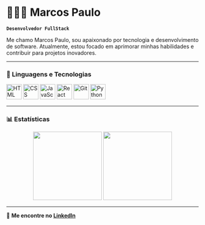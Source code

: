 # 👩🏻‍💻 Marcos Paulo

**`Desenvolvedor FullStack`**

Me chamo Marcos Paulo, sou apaixonado por tecnologia e desenvolvimento de software. Atualmente, estou focado em aprimorar minhas habilidades e contribuir para projetos inovadores.

---

### 🚀 Linguagens e Tecnologias

<p align="left">
  <img alt="HTML" title="HTML" width="40px" src="https://cdn.jsdelivr.net/gh/devicons/devicon@latest/icons/html5/html5-original.svg"/>
  <img alt="CSS" title="CSS" width="40px" src="https://cdn.jsdelivr.net/gh/devicons/devicon@latest/icons/css3/css3-original.svg"/>
  <img alt="JavaScript" title="JavaScript" width="40px" src="https://cdn.jsdelivr.net/gh/devicons/devicon@latest/icons/javascript/javascript-original.svg"/>
  <img alt="React" title="React" width="40px" src="https://cdn.jsdelivr.net/gh/devicons/devicon@latest/icons/react/react-original.svg"/>
  <img alt="Git" title="Git" width="40px" src="https://cdn.jsdelivr.net/gh/devicons/devicon@latest/icons/git/git-original.svg"/>
  <img alt="Python" title="Python" width="40px" src="https://cdn.jsdelivr.net/gh/devicons/devicon@latest/icons/python/python-original.svg"/>
</p>

---

### 📊 Estatísticas

<p align="center">
  <img height="180em" src="https://github-readme-stats.vercel.app/api?username=JuniorFerreiraJ&show_icons=true&theme=tokyonight&include_all_commits=true&locale=pt-br"/>
  <img height="180em" src="https://github-readme-stats.vercel.app/api/top-langs/?username=JuniorFerreiraJ&theme=tokyonight&layout=compact&custom_title=Tecnologias&langs_count=9"/>
</p>

---

🔗 **Me encontre no [LinkedIn](https://www.linkedin.com/in/marcos-p-ferreira-junior/)**
